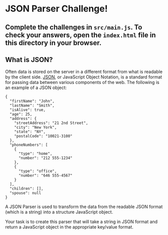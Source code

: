 # JSON Parser Challenge!

## Complete the challenges in ```src/main.js```. To check your answers, open the ```index.html``` file in this directory in your browser.

## What is JSON?

Often data is stored on the server in a different format from what is readable by the client side. [JSON](http://www.w3schools.com/js/js_json.asp), or JavaScript Object Notation, is a standard format for passing data between various components of the web. The following is an example of a JSON object:
````
{
  "firstName": "John",
  "lastName": "Smith",
  "isAlive": true,
  "age": 25,
  "address": {
    "streetAddress": "21 2nd Street",
    "city": "New York",
    "state": "NY",
    "postalCode": "10021-3100"
  },
  "phoneNumbers": [
    {
      "type": "home",
      "number": "212 555-1234"
    },
    {
      "type": "office",
      "number": "646 555-4567"
    }
  ],
  "children": [],
  "spouse": null
}
````
A JSON Parser is used to transform the data from the readable JSON format (which is a string) into a structure JavaScript object.

Your task is to create this parser that will take a string in JSON format and return a JavaScript object in the appropriate key/value format.

